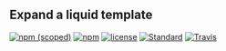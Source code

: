 ## Expand a liquid template

[![npm (scoped)](https://img.shields.io/npm/v/xliquid.svg)](https://www.npmjs.com/package/xliquid) 
[![npm](https://img.shields.io/npm/dt/xliquid.svg)](https://www.npmjs.com/package/xliquid)
[![license](https://img.shields.io/github/license/xpack/xliquid-js.svg)](https://github.com/xpack/xliquid-js/blob/xpack/LICENSE) 
[![Standard](https://img.shields.io/badge/code_style-standard-brightgreen.svg)](https://standardjs.com/)
[![Travis](https://img.shields.io/travis/xpack/xliquid-js.svg?label=linux)](https://travis-ci.org/xpack/xliquid-js)
